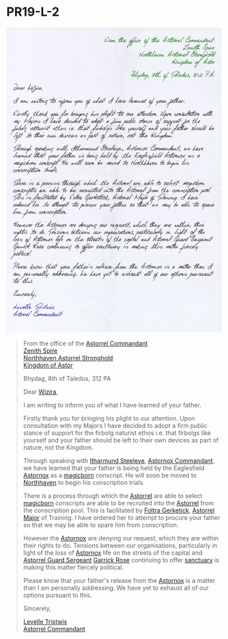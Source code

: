 # PR19-L-2

<img src="../../images/letters/PR19-L-2.png" width="600" />

> From the office of the [Astorrel Commandant](../../organisations/astorrel/ranks/astorrel-commandant.md)  
> [Zenith Spire](../../places/buildings/zenith-spire.md)  
> [Northhaven Astorrel Stronghold](../../places/strongholds/northhaven-astorrel-stronghold.md)  
> [Kingdom of Astor](../../civilisations/kingdom-of-astor/kingdom-of-astor.md)
>
> Bhydag, 8th of Taledus, 312 PA
>
> Dear [Wizira](../../characters/wizira.md),
>
> I am writing to inform you of what I have learned of your father.
>
> Firstly thank you for bringing his plight to our attention. Upon consultation with my Majors I have decided to adopt a firm public stance of support for the firbolg naturist ethos i.e. that firbolgs like yourself and your father should be left to their own devices as part of nature, not the Kingdom.
>
> Through speaking with [Itharmund Steeleye](../../characters/itharmund-steeleye.md), [Astornox Commandant](../../organisations/astornox/ranks/astornox-commandant.md), we have learned that your father is being held by the Eaglesfield [Astornox](../../organisations/astornox/astornox.md) as a [magicborn](../../civilisations/kingdom-of-astor/magicborn.md) conscript. He will soon be moved to [Northhaven](../../places/cities/northhaven.md) to begin his conscription trials.
>
> There is a process through which the [Astorrel](../../organisations/astorrel/astorrel.md) are able to select [magicborn](../../civilisations/kingdom-of-astor/magicborn.md) conscripts are able to be recruited into the [Astorrel](../../organisations/astorrel/astorrel.md) from the conscription pool. This is facilitated by [Foltra Gerketick](../../characters/foltra-gerketick.md), [Astorrel Major](../../organisations/astorrel/ranks/astorrel-major.md) of Training. I have ordered her to attempt to procure your father so that we may be able to spare him from conscription.
>
> However the [Astornox](../../organisations/astornox/astornox.md) are denying our request, which they are within their rights to do. Tensions between our organisations, particularly in light of the loss of [Astornox](../../organisations/astornox/astornox.md) life on the streets of the capital and [Astorrel Guard Sergeant](../../organisations/astorrel/ranks/astorrel-guard-sergeant.md) [Garrick Rose](../../characters/garrick-rose.md) continuing to offer [sanctuary](../../organisations/astorrel/sanctuary.md) is making this matter fiercely political.
>
> Please know that your father's release from the [Astornox](../../organisations/astornox/astornox.md) is a matter than I am personally addressing. We have yet to exhaust all of our options pursuant to this.
>
> Sincerely,
>
> [Levelle Tristwix](../../characters/levelle-tristwix.md)  
> [Astorrel Commandant](../../organisations/astorrel/ranks/astorrel-commandant.md)
